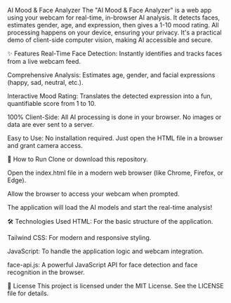 AI Mood & Face Analyzer
The "AI Mood & Face Analyzer" is a web app using your webcam for real-time, in-browser AI analysis. It detects faces, estimates gender, age, and expression, then gives a 1-10 mood rating. All processing happens on your device, ensuring your privacy. It's a practical demo of client-side computer vision, making AI accessible and secure.

✨ Features
Real-Time Face Detection: Instantly identifies and tracks faces from a live webcam feed.

Comprehensive Analysis: Estimates age, gender, and facial expressions (happy, sad, neutral, etc.).

Interactive Mood Rating: Translates the detected expression into a fun, quantifiable score from 1 to 10.

100% Client-Side: All AI processing is done in your browser. No images or data are ever sent to a server.

Easy to Use: No installation required. Just open the HTML file in a browser and grant camera access.

🚀 How to Run
Clone or download this repository.

Open the index.html file in a modern web browser (like Chrome, Firefox, or Edge).

Allow the browser to access your webcam when prompted.

The application will load the AI models and start the real-time analysis!

🛠️ Technologies Used
HTML: For the basic structure of the application.

Tailwind CSS: For modern and responsive styling.

JavaScript: To handle the application logic and webcam integration.

face-api.js: A powerful JavaScript API for face detection and face recognition in the browser.

📄 License
This project is licensed under the MIT License. See the LICENSE file for details.
